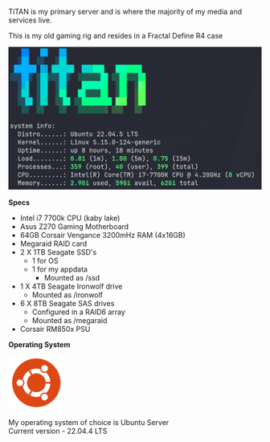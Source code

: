 TiTAN is my primary server and is where the majority of my media and services live.

This is my old gaming rig and resides in a Fractal Define R4 case

![](images/titansysinfo.png)

**Specs**

- Intel i7 7700k CPU (kaby lake)  
- Asus Z270 Gaming Motherboard  
- 64GB Corsair Vengance 3200mHz RAM (4x16GB)  
- Megaraid RAID card  
- 2 X 1TB Seagate SSD's   
    - 1 for OS 
    - 1 for my appdata  
        - Mounted as /ssd  
- 1 X 4TB Seagate Ironwolf drive
    - Mounted as /ironwolf  
- 6 X 8TB Seagate SAS drives 
    - Configured in a RAID6 array 
    - Mounted as /megaraid  
- Corsair RM850x PSU  

**Operating System**

![](images/ubuntulogo.png)

My operating system of choice is Ubuntu Server  
Current version - 22.04.4 LTS
